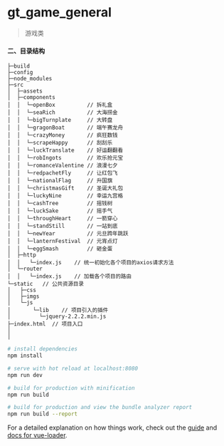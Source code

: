 # gt_game_general

> 游戏类
#### 二、目录结构
``` 
├─build
├─config
├─node_modules
├─src
│  ├─assets
│  ├─components
│  │  └─openBox          // 拆礼盒 
│  │  └─seaRich          // 大海捞金 
│  │  └─bigTurnplate     // 大转盘 
│  │  └─gragonBoat       // 端午赛龙舟
│  │  └─crazyMoney       // 疯狂数钱  
│  │  └─scrapeHappy      // 刮刮乐
│  │  └─luckTranslate    // 好运翻翻看 
│  │  └─robIngots        // 欢乐抢元宝 
│  │  └─romanceValentine // 浪漫七夕
│  │  └─redpachetFly     // 让红包飞
│  │  └─nationalFlag     // 升国旗
│  │  └─christmasGift    // 圣诞大礼包
│  │  └─luckyNine        // 幸运九宫格 
│  │  └─cashTree         // 摇钱树
│  │  └─luckSake         // 摇手气 
│  │  └─throughHeart     // 一箭穿心
│  │  └─standStill       // 一站到底
│  │  └─newYear          // 元旦跨年跳跃
│  │  └─lanternFestival  // 元宵点灯
│  │  └─eggSmash         // 砸金蛋
│  ├─http
│  │   └─index.js    // 统一初始化各个项目的axios请求方法
│  └─router
│  │   └─index.js    // 加载各个项目的路由
└─static   // 公共资源目录
│   ├─css
│   ├─imgs
│   └─js
│       └─lib    // 项目引入的插件
│         └─jquery-2.2.2.min.js
├─index.html  // 项目入口
│
│

```

``` bash
# install dependencies
npm install

# serve with hot reload at localhost:8080
npm run dev

# build for production with minification
npm run build

# build for production and view the bundle analyzer report
npm run build --report
```

For a detailed explanation on how things work, check out the [guide](http://vuejs-templates.github.io/webpack/) and [docs for vue-loader](http://vuejs.github.io/vue-loader).

